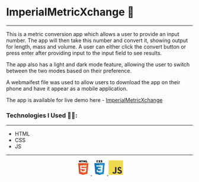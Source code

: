 # ImperialMetricXchange 📏

<hr>

This is a metric conversion app which allows a user to provide an input number.
The app will then take this number and convert it, showing output for length, mass and volume.
A user can either click the convert button or press enter after providing input to the input field to see results.

The app also has a light and dark mode feature, allowing the user to switch between the two modes based on their preference.

A webmaifest file was used to allow users to download the app on their phone and have it appear as a mobile application.

The app is available for live demo here - <a href="https://imperialmetricxchange.netlify.app/">ImperialMetricXchange</a>

### Technologies I Used 🧑‍💻:

<hr>

- HTML
- CSS
- JS

<hr>
<p align="center">
  <!-- html -->
  <a href="https://www.w3.org/html/" target="_blank" rel="noreferrer">
    <img
      src="https://raw.githubusercontent.com/devicons/devicon/master/icons/html5/html5-original-wordmark.svg"
      alt="html5"
      width="40"
      height="40"
    />
  </a>
  <!-- #css -->
  <a href="https://www.w3schools.com/css/" target="_blank" rel="noreferrer">
    <img
      src="https://raw.githubusercontent.com/devicons/devicon/master/icons/css3/css3-original-wordmark.svg"
      alt="css3"
      width="40"
      height="40"
    />
    <!-- JS -->
    <a
      href="https://developer.mozilla.org/en-US/docs/Web/JavaScript"
      target="_blank"
      rel="noreferrer"
    >
      <img
        src="https://raw.githubusercontent.com/devicons/devicon/master/icons/javascript/javascript-original.svg"
        alt="javascript"
        width="40"
        height="40"
      />
    </a>
    </p>
